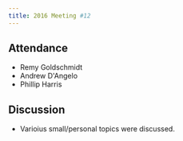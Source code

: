 ```yaml
---
title: 2016 Meeting #12
---
```


## Attendance

* Remy Goldschmidt
* Andrew D'Angelo
* Phillip Harris

## Discussion

* Varioius small/personal topics were discussed.

